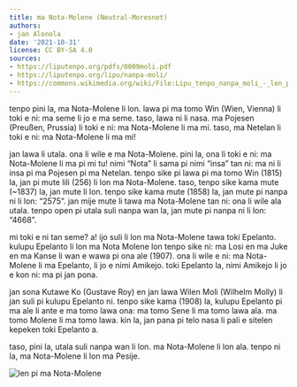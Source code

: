 ```yaml
---
title: ma Nota-Molene (Neutral-Moresnet)
authors:
- jan Alonola
date: '2021-10-31'
license: CC BY-SA 4.0
sources:
- https://liputenpo.org/pdfs/0009moli.pdf
- https://liputenpo.org/lipu/nanpa-moli/
- https://commons.wikimedia.org/wiki/File:Lipu_tenpo_nanpa_moli_-_len_pi_ma_Nota-Molene.png
---
```


tenpo pini la, ma Nota-Molene li lon. lawa pi ma tomo Win (Wien, Vienna) li toki e ni: ma seme li jo e ma seme. taso, lawa ni li nasa. ma Pojesen (Preußen, Prussia) li toki e ni: ma Nota-Molene li ma mi. taso, ma Netelan li toki e ni: ma Nota-Molene li ma mi!

jan lawa li utala. ona li wile e ma Nota-Molene. pini la, ona li toki e ni: ma Nota-Molene li ma pi mi tu! nimi “Nota” li sama pi nimi “insa” tan ni: ma ni li insa pi ma Pojesen pi ma Netelan. tenpo sike pi lawa pi ma tomo Win (1815) la, jan pi mute lili (256) li lon ma Nota-Molene. taso, tenpo sike kama mute (~1837) la, jan mute li lon. tenpo sike kama mute (1858) la, jan mute pi nanpa ni li lon: “2575”. jan mije mute li tawa ma Nota-Molene tan ni: ona li wile ala utala. tenpo open pi utala suli nanpa wan la, jan mute pi nanpa ni li lon: “4668”.

mi toki e ni tan seme? a! ijo suli li lon ma Nota-Molene tawa toki Epelanto. kulupu Epelanto li lon ma Nota Molene lon tenpo sike ni: ma Losi en ma Juke en ma Kanse li wan e wawa pi ona ale (1907). ona li wile e ni: ma Nota-Molene li ma Epelanto, li jo e nimi Amikejo. toki Epelanto la, nimi Amikejo li jo e kon ni: ma pi jan pona.

jan sona Kutawe Ko (Gustave Roy) en jan lawa Wilen Moli (Wilhelm Molly) li jan suli pi kulupu Epelanto ni. tenpo sike kama (1908) la, kulupu Epelanto pi ma ale li ante e ma tomo lawa ona: ma tomo Sene li ma tomo lawa ala. ma tomo Molene li ma tomo lawa. kin la, jan pana pi telo nasa li pali e sitelen kepeken toki Epelanto a.

taso, pini la, utala suli nanpa wan li lon. ma Nota-Molene li lon ala. tenpo ni la, ma Nota-Molene li lon ma Pesije.

![len pi ma Nota-Molene](https://upload.wikimedia.org/wikipedia/commons/b/bf/Lipu_tenpo_nanpa_moli_-_len_pi_ma_Nota-Molene.png)